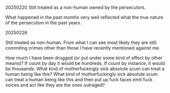 20250220
Still treated as a non-human owned by the persecutors.

What happened in the past months very well reflected what the true nature of the persecution in the past years.


20250226

Still treated as non-human.
From what I can see most likely they are still commiting crimes other than those I have recently mentioned against me.

How much I have been drugged (or put under some kind of effect by other means)?
If count by day it would be hundreds. If count by instance, it would be thousands.
What kind of motherfuckingly sick absolute scum can treat a human being like this?
What kind of motherfuckingly sick absolute scum can treat a human being like this and then put up fuck faces emit fuck voices and act like they are the ones outraged?
